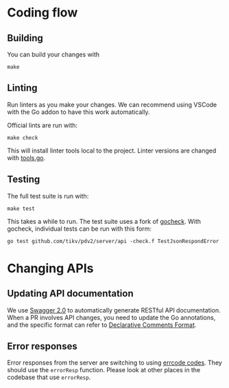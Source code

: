 # Coding flow

## Building

You can build your changes with

    make

## Linting

Run linters as you make your changes.
We can recommend using VSCode with the Go addon to have this work automatically.

Official lints are run with:

    make check

This will install linter tools local to the project.
Linter versions are changed with [tools.go](../tools.go).

## Testing

The full test suite is run with:

    make test

This takes a while to run. The test suite uses a fork of [gocheck](http://labix.org/gocheck). With gocheck, individual tests can be run with this form:

    go test github.com/tikv/pdv2/server/api -check.f TestJsonRespondError

# Changing APIs

## Updating API documentation

We use [Swagger 2.0](https://swagger.io/specification/v2/) to automatically generate RESTful API documentation. When a PR involves API changes, you need to update the Go annotations, and the specific format can refer to [Declarative Comments Format](https://github.com/swaggo/swag#declarative-comments-format).

## Error responses

Error responses from the server are switching to using [errcode codes](https://github.com/pingcap/errcode).
They should use the `errorResp` function. Please look at other places in the codebase that use `errorResp`.
